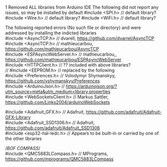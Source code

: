 1 Removed ALL libraries from Arduino IDE
The following did not report any issues, so may be installed by default
#include <SPI.h>                // default library?
#include <Wire.h>               // default library?
#include <WiFi.h>               // default library?


The following reported errors (No such file or directory) and were addressed by installing the indicted libraries  
#include <AsyncTCP.h>         // dvarell, https://github.com/dvarrel/AsyncTCP  
#include <AsyncTCP.h>           // mathieucarbou, https://github.com/mathieucarbou/AsyncTCP  
#include <ESPAsyncWebServer.h>  // mathieucarbou,, https://github.com/mathieucarbou/ESPAsyncWebServer  
#include <HTTPClient.h>         // ?? included with above libraries?  
// #include <EEPROM.h>          // replaced by the following  
#include <Preferences.h>        // Volodymyr Shymanskyy, https://github.com/vshymanskyy/Preferences  
#include <ArduinoJson.h>        // https://arduinojson.org/?utm_source=meta&utm_medium=library.properties  
#include <WebSocketsClient.h>   // Markus Sattler, https://github.com/Links2004/arduinoWebSockets  
  
#include <Adafruit_GFX.h>       // Adafruit, https://github.com/adafruit/Adafruit-GFX-Library  
#include <Adafruit_SSD1306.h>   // Adafruit, https://github.com/adafruit/Adafruit_SSD1306  
#include <esp32-hal-ledc.h>     // Appears to be built-in or carried by one of the other libraries  

/*BOF COMPASS*/  
#include <QMC5883LCompass.h>    // MPrograms, https://github.com/mprograms/QMC5883LCompass  
